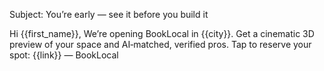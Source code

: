 Subject: You’re early — see it before you build it

Hi {{first_name}},
We’re opening BookLocal in {{city}}. Get a cinematic 3D preview of your space and AI‑matched, verified pros. Tap to reserve your spot: {{link}}
— BookLocal

